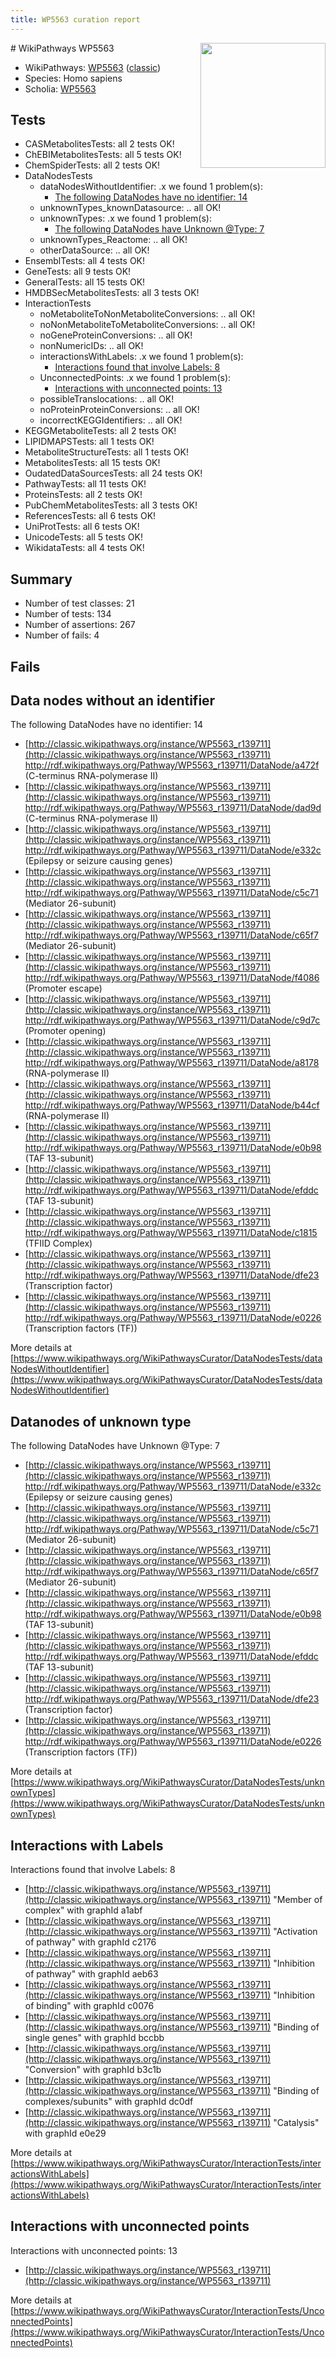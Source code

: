 ```yaml
---
title: WP5563 curation report
---
```


<img style="float: right; width: 200px" src="https://upload.wikimedia.org/wikipedia/commons/thumb/8/83/Wplogo_with_text_500.png/640px-Wplogo_with_text_500.png" />
# WikiPathways WP5563

* WikiPathways: [WP5563](https://wikipathways.org/pathways/WP5563) ([classic](https://classic.wikipathways.org/instance/WP5563))
* Species: Homo sapiens
* Scholia: [WP5563](https://scholia.toolforge.org/wikipathways/WP5563)
## Tests
* CASMetabolitesTests: all 2 tests OK!
* ChEBIMetabolitesTests: all 5 tests OK!
* ChemSpiderTests: all 2 tests OK!
* DataNodesTests
    * dataNodesWithoutIdentifier: .x we found 1 problem(s):
        * [The following DataNodes have no identifier: 14](#8792c494)
    * unknownTypes_knownDatasource: .. all OK!
    * unknownTypes: .x we found 1 problem(s):
        * [The following DataNodes have Unknown @Type: 7](#839973e5)
    * unknownTypes_Reactome: .. all OK!
    * otherDataSource: .. all OK!
* EnsemblTests: all 4 tests OK!
* GeneTests: all 9 tests OK!
* GeneralTests: all 15 tests OK!
* HMDBSecMetabolitesTests: all 3 tests OK!
* InteractionTests
    * noMetaboliteToNonMetaboliteConversions: .. all OK!
    * noNonMetaboliteToMetaboliteConversions: .. all OK!
    * noGeneProteinConversions: .. all OK!
    * nonNumericIDs: .. all OK!
    * interactionsWithLabels: .x we found 1 problem(s):
        * [Interactions found that involve Labels: 8](#630d267f)
    * UnconnectedPoints: .x we found 1 problem(s):
        * [Interactions with unconnected points: 13](#7f1d407a)
    * possibleTranslocations: .. all OK!
    * noProteinProteinConversions: .. all OK!
    * incorrectKEGGIdentifiers: .. all OK!
* KEGGMetaboliteTests: all 2 tests OK!
* LIPIDMAPSTests: all 1 tests OK!
* MetaboliteStructureTests: all 1 tests OK!
* MetabolitesTests: all 15 tests OK!
* OudatedDataSourcesTests: all 24 tests OK!
* PathwayTests: all 11 tests OK!
* ProteinsTests: all 2 tests OK!
* PubChemMetabolitesTests: all 3 tests OK!
* ReferencesTests: all 6 tests OK!
* UniProtTests: all 6 tests OK!
* UnicodeTests: all 5 tests OK!
* WikidataTests: all 4 tests OK!


## Summary

* Number of test classes: 21
* Number of tests: 134
* Number of assertions: 267
* Number of fails: 4

## Fails

<a name="8792c494" />

## Data nodes without an identifier

The following DataNodes have no identifier: 14

* [http://classic.wikipathways.org/instance/WP5563_r139711](http://classic.wikipathways.org/instance/WP5563_r139711) http://rdf.wikipathways.org/Pathway/WP5563_r139711/DataNode/a472f (C-terminus RNA-polymerase II)
* [http://classic.wikipathways.org/instance/WP5563_r139711](http://classic.wikipathways.org/instance/WP5563_r139711) http://rdf.wikipathways.org/Pathway/WP5563_r139711/DataNode/dad9d (C-terminus RNA-polymerase II)
* [http://classic.wikipathways.org/instance/WP5563_r139711](http://classic.wikipathways.org/instance/WP5563_r139711) http://rdf.wikipathways.org/Pathway/WP5563_r139711/DataNode/e332c (Epilepsy or seizure causing genes)
* [http://classic.wikipathways.org/instance/WP5563_r139711](http://classic.wikipathways.org/instance/WP5563_r139711) http://rdf.wikipathways.org/Pathway/WP5563_r139711/DataNode/c5c71 (Mediator 26-subunit)
* [http://classic.wikipathways.org/instance/WP5563_r139711](http://classic.wikipathways.org/instance/WP5563_r139711) http://rdf.wikipathways.org/Pathway/WP5563_r139711/DataNode/c65f7 (Mediator 26-subunit)
* [http://classic.wikipathways.org/instance/WP5563_r139711](http://classic.wikipathways.org/instance/WP5563_r139711) http://rdf.wikipathways.org/Pathway/WP5563_r139711/DataNode/f4086 (Promoter escape)
* [http://classic.wikipathways.org/instance/WP5563_r139711](http://classic.wikipathways.org/instance/WP5563_r139711) http://rdf.wikipathways.org/Pathway/WP5563_r139711/DataNode/c9d7c (Promoter opening)
* [http://classic.wikipathways.org/instance/WP5563_r139711](http://classic.wikipathways.org/instance/WP5563_r139711) http://rdf.wikipathways.org/Pathway/WP5563_r139711/DataNode/a8178 (RNA-polymerase II)
* [http://classic.wikipathways.org/instance/WP5563_r139711](http://classic.wikipathways.org/instance/WP5563_r139711) http://rdf.wikipathways.org/Pathway/WP5563_r139711/DataNode/b44cf (RNA-polymerase II)
* [http://classic.wikipathways.org/instance/WP5563_r139711](http://classic.wikipathways.org/instance/WP5563_r139711) http://rdf.wikipathways.org/Pathway/WP5563_r139711/DataNode/e0b98 (TAF 13-subunit)
* [http://classic.wikipathways.org/instance/WP5563_r139711](http://classic.wikipathways.org/instance/WP5563_r139711) http://rdf.wikipathways.org/Pathway/WP5563_r139711/DataNode/efddc (TAF 13-subunit)
* [http://classic.wikipathways.org/instance/WP5563_r139711](http://classic.wikipathways.org/instance/WP5563_r139711) http://rdf.wikipathways.org/Pathway/WP5563_r139711/DataNode/c1815 (TFIID Complex)
* [http://classic.wikipathways.org/instance/WP5563_r139711](http://classic.wikipathways.org/instance/WP5563_r139711) http://rdf.wikipathways.org/Pathway/WP5563_r139711/DataNode/dfe23 (Transcription factor)
* [http://classic.wikipathways.org/instance/WP5563_r139711](http://classic.wikipathways.org/instance/WP5563_r139711) http://rdf.wikipathways.org/Pathway/WP5563_r139711/DataNode/e0226 (Transcription factors (TF))


More details at [https://www.wikipathways.org/WikiPathwaysCurator/DataNodesTests/dataNodesWithoutIdentifier](https://www.wikipathways.org/WikiPathwaysCurator/DataNodesTests/dataNodesWithoutIdentifier)

<a name="839973e5" />

## Datanodes of unknown type

The following DataNodes have Unknown @Type: 7

* [http://classic.wikipathways.org/instance/WP5563_r139711](http://classic.wikipathways.org/instance/WP5563_r139711) http://rdf.wikipathways.org/Pathway/WP5563_r139711/DataNode/e332c (Epilepsy or seizure causing genes)
* [http://classic.wikipathways.org/instance/WP5563_r139711](http://classic.wikipathways.org/instance/WP5563_r139711) http://rdf.wikipathways.org/Pathway/WP5563_r139711/DataNode/c5c71 (Mediator 26-subunit)
* [http://classic.wikipathways.org/instance/WP5563_r139711](http://classic.wikipathways.org/instance/WP5563_r139711) http://rdf.wikipathways.org/Pathway/WP5563_r139711/DataNode/c65f7 (Mediator 26-subunit)
* [http://classic.wikipathways.org/instance/WP5563_r139711](http://classic.wikipathways.org/instance/WP5563_r139711) http://rdf.wikipathways.org/Pathway/WP5563_r139711/DataNode/e0b98 (TAF 13-subunit)
* [http://classic.wikipathways.org/instance/WP5563_r139711](http://classic.wikipathways.org/instance/WP5563_r139711) http://rdf.wikipathways.org/Pathway/WP5563_r139711/DataNode/efddc (TAF 13-subunit)
* [http://classic.wikipathways.org/instance/WP5563_r139711](http://classic.wikipathways.org/instance/WP5563_r139711) http://rdf.wikipathways.org/Pathway/WP5563_r139711/DataNode/dfe23 (Transcription factor)
* [http://classic.wikipathways.org/instance/WP5563_r139711](http://classic.wikipathways.org/instance/WP5563_r139711) http://rdf.wikipathways.org/Pathway/WP5563_r139711/DataNode/e0226 (Transcription factors (TF))


More details at [https://www.wikipathways.org/WikiPathwaysCurator/DataNodesTests/unknownTypes](https://www.wikipathways.org/WikiPathwaysCurator/DataNodesTests/unknownTypes)

<a name="630d267f" />

## Interactions with Labels

Interactions found that involve Labels: 8

* [http://classic.wikipathways.org/instance/WP5563_r139711](http://classic.wikipathways.org/instance/WP5563_r139711) "Member of complex" with graphId a1abf
* [http://classic.wikipathways.org/instance/WP5563_r139711](http://classic.wikipathways.org/instance/WP5563_r139711) "Activation of pathway" with graphId c2176
* [http://classic.wikipathways.org/instance/WP5563_r139711](http://classic.wikipathways.org/instance/WP5563_r139711) "Inhibition of pathway" with graphId aeb63
* [http://classic.wikipathways.org/instance/WP5563_r139711](http://classic.wikipathways.org/instance/WP5563_r139711) "Inhibition of binding" with graphId c0076
* [http://classic.wikipathways.org/instance/WP5563_r139711](http://classic.wikipathways.org/instance/WP5563_r139711) "Binding of single genes" with graphId bccbb
* [http://classic.wikipathways.org/instance/WP5563_r139711](http://classic.wikipathways.org/instance/WP5563_r139711) "Conversion" with graphId b3c1b
* [http://classic.wikipathways.org/instance/WP5563_r139711](http://classic.wikipathways.org/instance/WP5563_r139711) "Binding of complexes/subunits" with graphId dc0df
* [http://classic.wikipathways.org/instance/WP5563_r139711](http://classic.wikipathways.org/instance/WP5563_r139711) "Catalysis" with graphId e0e29


More details at [https://www.wikipathways.org/WikiPathwaysCurator/InteractionTests/interactionsWithLabels](https://www.wikipathways.org/WikiPathwaysCurator/InteractionTests/interactionsWithLabels)

<a name="7f1d407a" />

## Interactions with unconnected points

Interactions with unconnected points: 13

* [http://classic.wikipathways.org/instance/WP5563_r139711](http://classic.wikipathways.org/instance/WP5563_r139711)


More details at [https://www.wikipathways.org/WikiPathwaysCurator/InteractionTests/UnconnectedPoints](https://www.wikipathways.org/WikiPathwaysCurator/InteractionTests/UnconnectedPoints)

